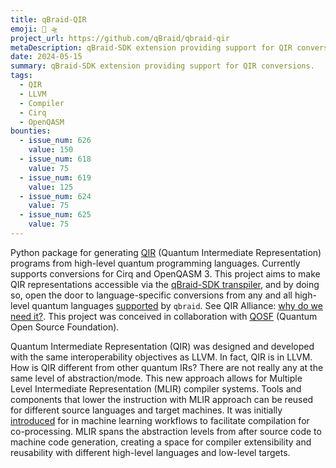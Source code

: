 ```yaml
---
title: qBraid-QIR
emoji: 🐣 🛸
project_url: https://github.com/qBraid/qbraid-qir
metaDescription: qBraid-SDK extension providing support for QIR conversions.
date: 2024-05-15
summary: qBraid-SDK extension providing support for QIR conversions.
tags:
  - QIR
  - LLVM
  - Compiler
  - Cirq
  - OpenQASM
bounties:
  - issue_num: 626
    value: 150
  - issue_num: 618
    value: 75
  - issue_num: 619
    value: 125
  - issue_num: 624
    value: 75
  - issue_num: 625
    value: 75
---
```


Python package for generating [QIR](https://www.qir-alliance.org/) (Quantum Intermediate Representation) programs from high-level quantum programming languages. Currently supports conversions for Cirq and OpenQASM 3. This project aims to make QIR representations accessible via the [qBraid-SDK transpiler](https://github.com/qBraid/qBraid), and by doing so, open the door to language-specific conversions from any and all high-level quantum languages [supported](https://docs.qbraid.com/en/latest/sdk/overview.html#supported-frontends) by `qbraid`. See QIR Alliance: [why do we need it?](https://www.qir-alliance.org/qir-book/concepts/why-do-we-need.html). This project was conceived in collaboration with [QOSF](https://qosf.org/) (Quantum Open Source Foundation).

Quantum Intermediate Representation (QIR) was designed and developed with the same interoperability objectives as LLVM. In fact, QIR is in LLVM. How is QIR different from other quantum IRs? There are not really any at the same level of abstraction/mode. This new approach allows for Multiple Level Intermediate Representation (MLIR) compiler systems. Tools and components that lower the instruction with MLIR approach can be reused for different source languages and target machines. It was initially [introduced](https://arxiv.org/pdf/2101.11365.pdf) for in machine learning workflows to facilitate compilation for co-processing. MLIR spans the abstraction levels from after source code to machine code generation, creating a space for compiler extensibility and reusability with different high-level languages and low-level targets.
